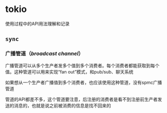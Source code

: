 # tokio

使用过程中的API用法理解和记录

## `sync`

### 广播管道（*broadcast channel*）

广播管道可以从多个生产者发多个值到多个消费者。每个消费者都能获取到每个值。这种管道可以用来实现“fan out”模式，和pub/sub、聊天系统

如果想从一个生产者广播值到多个消费者，也应该使用这种管道，没有spmc广播管道

管道的API都差不多，这个管道要注意，后注册的消费者是看不到注册前生产者发送的消息的，也就是说之前被消费的信息是找不回来的

